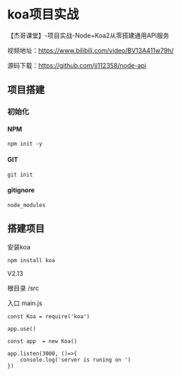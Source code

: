# koa项目实战

【杰哥课堂】-项目实战-Node+Koa2从零搭建通用API服务

视频地址：<https://www.bilibili.com/video/BV13A411w79h/>

源码下载：<https://github.com/jj112358/node-api>

## 项目搭建

### 初始化

#### NPM 

```
npm init -y
```

#### GIT 
```
git init
```


#### gitignore

```
node_modules
```

## 搭建项目

安装koa

```
npm install koa
```
V2.13


 根目录 /src

 入口   main.js

```
const Koa = require('koa')

app.use()

const app  = new Koa()

app.listen(3000, ()=>{
    console.log('server is runing on ')
})
```



